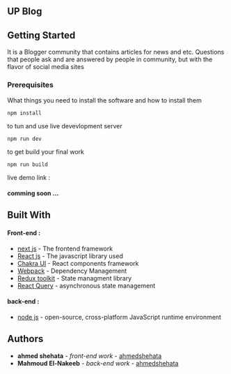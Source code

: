 ## UP Blog

## Getting Started

It is a Blogger community that contains articles for news and etc. Questions that people ask and are answered by people in community, but with the flavor of social media sites

### Prerequisites

What things you need to install the software and how to install them

```
npm install
```

to tun and use live devevlopment server

```
npm run dev
```

to get build your final work

```
npm run build
```

live demo link :

#### comming soon ...

## Built With

#### Front-end :

- [next js](https://nextjs.org/docs/) - The frontend framework
- [React js](https://reactjs.org/) - The javascript library used
- [Chakra UI](https://chakra-ui.com/) - React components framework
- [Webpack](https://webpack.js.org/) - Dependency Management
- [Redux toolkit](redux-toolkit.js.org) - State managment library
- [React Query](https://tanstack.com/query) - asynchronous state management

#### back-end :

- [node js](https://nodejs.org/en/) - open-source, cross-platform JavaScript runtime environment

## Authors

- **ahmed shehata** - _front-end work_ - [ahmedshehata](https://github.com/ahmedshehata98)
- **Mahmoud El-Nakeeb** - _back-end work_ - [ahmedshehata](https://github.com/mahmoudalnkeeb)
